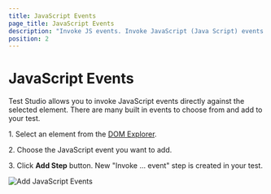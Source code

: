 ```yaml
---
title: JavaScript Events
page_title: JavaScript Events
description: "Invoke JS events. Invoke JavaScript (Java Script) events. Onclick OnChange OnSubmit and other JavaScript events."
position: 2
---
```

# JavaScript Events

Test Studio allows you to invoke JavaScript events directly against the selected element. There are many built in events to choose from and add to your test.

1.&nbsp;Select an element from the <a href="/getting-started/test-recording/overview" target="_blank">DOM Explorer</a>.

2.&nbsp;Choose the JavaScript event you want to add.

3.&nbsp;Click **Add Step** button. New "Invoke ... event" step is created in your test.

![Add JavaScript Events][1]

[1]: /img/features/recorder/advanced-recording-tools/element-steps/actions/javascript-events/fig1.png
